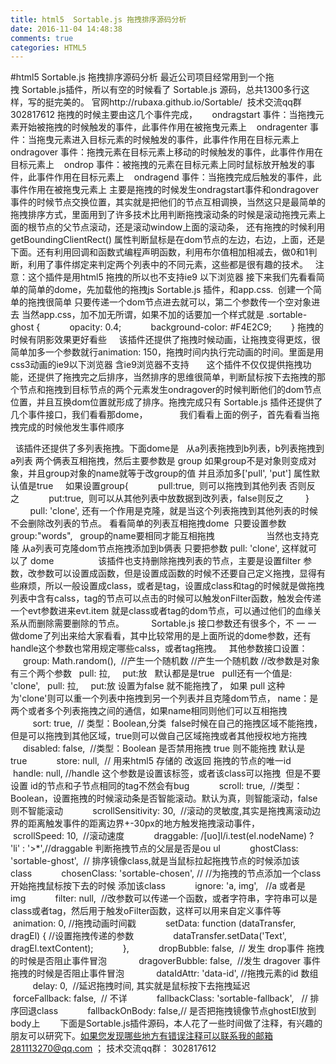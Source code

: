```yaml
---
title: html5  Sortable.js 拖拽排序源码分析
date: 2016-11-04 14:48:38
comments: true
categories: HTML5
---
```


#html5  Sortable.js 拖拽排序源码分析
最近公司项目经常用到一个拖拽 Sortable.js插件，所以有空的时候看了 Sortable.js 源码，总共1300多行这样，写的挺完美的。
官网http://rubaxa.github.io/Sortable/ 
技术交流qq群 302817612
拖拽的时候主要由这几个事件完成， 
    ondragstart 事件：当拖拽元素开始被拖拽的时候触发的事件，此事件作用在被拖曳元素上    ondragenter 事件：当拖曳元素进入目标元素的时候触发的事件，此事件作用在目标元素上    ondragover 事件：拖拽元素在目标元素上移动的时候触发的事件，此事件作用在目标元素上    ondrop 事件：被拖拽的元素在目标元素上同时鼠标放开触发的事件，此事件作用在目标元素上    ondragend 事件：当拖拽完成后触发的事件，此事件作用在被拖曳元素上
主要是拖拽的时候发生ondragstart事件和ondragover事件的时候节点交换位置，其实就是把他们的节点互相调换，当然这只是最简单的拖拽排序方式，里面用到了许多技术比用判断拖拽滚动条的时候是滚动拖拽元素上面的根节点的父节点滚动，还是滚动window上面的滚动条， 还有拖拽的时候利用getBoundingClientRect() 属性判断鼠标是在dom节点的左边，右边，上面，还是下面。还有利用回调和函数式编程声明函数，利用布尔值相加相减去，做0和1判断，利用了事件绑定来判定两个列表中的不同元素，这些都是很有趣的技术。
 
注意：这个插件是用html5 拖拽的所以也不支持ie9 以下浏览器
接下来我们先看看简单的简单的dome，先加载他的拖拽js Sortable.js 插件，和app.css.  创建一个简单的拖拽很简单 只要传递一个dom节点进去就可以，第二个参数传一个空对象进去
当然app.css，加不加无所谓，如果不加的话要加一个样式就是
.sortable-ghost {            opacity: 0.4;            background-color: #F4E2C9;        }
拖拽的时候有阴影效果更好看些
 
 
该插件还提供了拖拽时候动画，让拖拽变得更炫，很简单加多一个参数就行animation: 150，拖拽时间内执行完动画的时间。里面是用css3动画的ie9以下浏览器 含ie9浏览器不支持
 
 
 
这个插件不仅仅提供拖拽功能，还提供了拖拽完之后排序，当然排序的思维很简单，判断鼠标按下去拖拽的那个节点和拖拽到目标节点的两个元素发生ondragover的时候判断他们的dom节点位置，并且互换dom位置就形成了排序。拖拽完成只有 Sortable.js 插件还提供了几个事件接口，我们看看那dome，
 
 
 
 
 
 
我们看看上面的例子，首先看看当拖拽完成的时候他发生事件顺序

 
该插件还提供了多列表拖拽。下面dome是   从a列表拖拽到b列表，b列表拖拽到a列表 两个俩表互相拖拽，然后主要参数是 group
如果group不是对象则变成对象，并且group对象的name就等于改group的值 并且添加多['pull', 'put'] 属性默认值是true     如果设置group{            pull:true,  则可以拖拽到其他列表 否则反之            put:true,  则可以从其他列表中放数据到改列表，false则反之         }           pull: 'clone', 还有一个作用是克隆，就是当这个列表拖拽到其他列表的时候不会删除改列表的节点。
看看简单的列表互相拖拽dome  只要设置参数group:"words",   group的name要相同才能互相拖拽 
 
 
 
 
 
 
 
 
 
 
当然也支持克隆 从a列表可克隆dom节点拖拽添加到b俩表 只要把参数 pull: 'clone', 这样就可以了 dome
 
 
 
 
 
 
 
 
 该插件也支持删除拖拽列表的节点，主要是设置filter 参数，改参数可以设置成函数，但是设置成函数的时候不还要自己定义拖拽，显得有些麻烦，所以一般设置成class，或者是tag，设置成class和tag的时候就是做拖拽列表中含有calss，tag的节点可以点击的时候可以触发onFilter函数，触发会传递一个evt参数进来evt.item 就是class或者tag的dom节点，可以通过他们的血缘关系从而删除需要删除的节点。
 
 
 
 
 
Sortable.js 接口参数还有很多个，不 一 一 做dome了列出来给大家看看，其中比较常用的是上面所说的dome参数，还有handle这个参数也常用规定哪些calss，或者tag拖拽。
 
其他参数接口设置：              group: Math.random(),  //产生一个随机数 //产生一个随机数 //改参数是对象有三个两个参数    pull: 拉,     put:放   默认都是是true   pull还有一个值是: 'clone',   pull: 拉,      put:放 设置为false 就不能拖拽了， 如果 pull 这种为'clone'则可以重一个列表中拖拽到另一个列表并且克隆dom节点，  name：是两个或者多个列表拖拽之间的通信，如果name相同则他们可以互相拖拽                        sort: true,  // 类型：Boolean,分类  false时候在自己的拖拽区域不能拖拽，但是可以拖拽到其他区域，true则可以做自己区域拖拽或者其他授权地方拖拽            disabled: false,  //类型：Boolean 是否禁用拖拽 true 则不能拖拽 默认是true            store: null,  // 用来html5 存储的 改返回 拖拽的节点的唯一id            handle: null, //handle 这个参数是设置该标签，或者该class可以拖拽  但是不要设置 id的节点和子节点相同的tag不然会有bug            scroll: true,  //类型：Boolean，设置拖拽的时候滚动条是否智能滚动。默认为真，则智能滚动，false则不智能滚动            scrollSensitivity: 30,  //滚动的灵敏度,其实是拖拽离滚动边界的距离触发事件的距离边界+-30px的地方触发拖拽滚动事件，            scrollSpeed: 10,  //滚动速度            draggable: /[uo]l/i.test(el.nodeName) ? 'li' : '>*',//draggable 判断拖拽节点的父层是否是ou ul            ghostClass: 'sortable-ghost',  // 排序镜像class,就是当鼠标拉起拖拽节点的时候添加该class            chosenClass: 'sortable-chosen', // //为拖拽的节点添加一个class 开始拖拽鼠标按下去的时候 添加该class            ignore: 'a, img',   //a 或者是img            filter: null,  //改参数可以传递一个函数，或者字符串，字符串可以是class或者tag，然后用于触发oFilter函数，这样可以用来自定义事件等            animation: 0, //拖拽动画时间戳            setData: function (dataTransfer, dragEl) { //设置拖拽传递的参数                dataTransfer.setData('Text', dragEl.textContent);            },            dropBubble: false,  // 发生 drop事件 拖拽的时候是否阻止事件冒泡             dragoverBubble: false,  //发生 dragover 事件 拖拽的时候是否阻止事件冒泡             dataIdAttr: 'data-id', //拖拽元素的id 数组            delay: 0,  //延迟拖拽时间, 其实就是鼠标按下去拖拽延迟            forceFallback: false,  // 不详            fallbackClass: 'sortable-fallback',   // 排序回退class            fallbackOnBody: false,// 是否把拖拽镜像节点ghostEl放到body上      
 
下面是Sortable.js插件源码，本人花了一些时间做了注释，有兴趣的朋友可以研究下。如果您发现哪些地方有错误注释可以联系我的邮箱281113270@qq.com ； 技术交流qq群： 302817612
 
